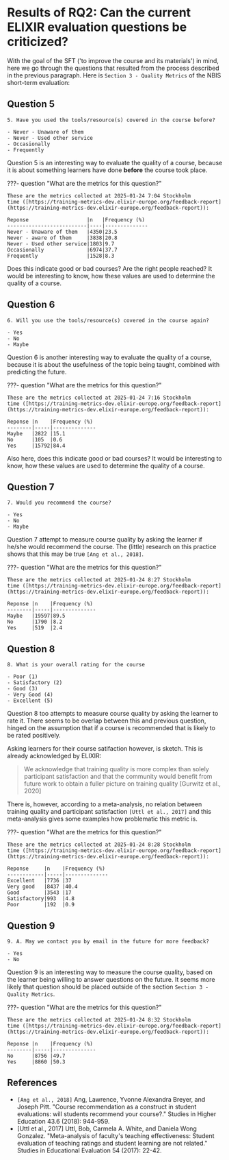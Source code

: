 # Results of RQ2: Can the current ELIXIR evaluation questions be criticized?

With the goal of the SFT ('to improve the course and its materials')
in mind, here we go through the questions that resulted from the process
described in the previous paragraph.
Here is `Section 3 - Quality Metrics` of the NBIS
short-term evaluation:

## Question 5

```text
5. Have you used the tools/resource(s) covered in the course before? 

- Never - Unaware of them
- Never - Used other service
- Occasionally
- Frequently
```

Question 5 is an interesting way to evaluate the quality of a course,
because it is about something learners have done
**before** the course took place.

???- question "What are the metrics for this question?"

    These are the metrics collected at 2025-01-24 7:04 Stockholm 
    time ([https://training-metrics-dev.elixir-europe.org/feedback-report](https://training-metrics-dev.elixir-europe.org/feedback-report)):

    Reponse                   |n   |Frequency (%)
    --------------------------|----|--------------
    Never - Unaware of them   |4350|23.5
    Never - aware of them     |3838|20.8
    Never - Used other service|1803|9.7
    Occasionally              |6974|37.7
    Frequently                |1528|8.3

Does this indicate good or bad courses? Are the right people reached?
It would be interesting to know, how these values are used to determine
the quality of a course.

## Question 6

```text
6. Will you use the tools/resource(s) covered in the course again?

- Yes
- No
- Maybe
```

Question 6 is another interesting way to evaluate the quality of a course,
because it is about the usefulness of the topic being taught,
combined with predicting the future.

???- question "What are the metrics for this question?"

    These are the metrics collected at 2025-01-24 7:16 Stockholm 
    time ([https://training-metrics-dev.elixir-europe.org/feedback-report](https://training-metrics-dev.elixir-europe.org/feedback-report)):

    Reponse |n    |Frequency (%)
    --------|-----|--------------
    Maybe   |2822 |15.1
    No      |105  |0.6
    Yes     |15792|84.4

Also here, does this indicate good or bad courses?
It would be interesting to know, how these values are used to determine
the quality of a course.

## Question 7

```text
7. Would you recommend the course?

- Yes
- No
- Maybe
```

Question 7 attempt to measure course quality by asking the learner
if he/she would recommend the course.
The (little) research on this practice shows that this
may be true `[Ang et al., 2018]`.

???- question "What are the metrics for this question?"

    These are the metrics collected at 2025-01-24 8:27 Stockholm 
    time ([https://training-metrics-dev.elixir-europe.org/feedback-report](https://training-metrics-dev.elixir-europe.org/feedback-report)):

    Reponse |n    |Frequency (%)
    --------|-----|--------------
    Maybe   |19597|89.5
    No      |1790 |8.2
    Yes     |519  |2.4

## Question 8

```text
8. What is your overall rating for the course

- Poor (1)
- Satisfactory (2)
- Good (3)
- Very Good (4)
- Excellent (5)
```

Question 8 too attempts to measure course quality by asking the learner
to rate it. There seems to be overlap between this and previous
question, hinged on the assumption that if a course is recommended
that is likely to be rated positively.

Asking learners for their course satifaction however,
is sketch. This is already acknowledged by ELIXIR:

> We acknowledge that training quality is more complex than solely
> participant satisfaction and that the community would benefit from future
> work to obtain a fuller picture on training quality [Gurwitz et al., 2020]

There is, however, according to a meta-analysis,
no relation between training quality and participant
satisfaction `[Uttl et al., 2017]` and this meta-analysis
gives some examples how problematic this metric is.

???- question "What are the metrics for this question?"

    These are the metrics collected at 2025-01-24 8:28 Stockholm 
    time ([https://training-metrics-dev.elixir-europe.org/feedback-report](https://training-metrics-dev.elixir-europe.org/feedback-report)):

    Reponse     |n    |Frequency (%)
    ------------|-----|--------------
    Excellent   |7736 |37
    Very good   |8437 |40.4
    Good        |3543 |17
    Satisfactory|993  |4.8
    Poor        |192  |0.9

## Question 9

```text
9. A. May we contact you by email in the future for more feedback?

- Yes
- No
```

Question 9 is an interesting way to measure the course quality, based
on the learner being willing to answer questions on the future.
It seems more likely that question should be placed outside
of the section `Section 3 - Quality Metrics`.

???- question "What are the metrics for this question?"

    These are the metrics collected at 2025-01-24 8:32 Stockholm 
    time ([https://training-metrics-dev.elixir-europe.org/feedback-report](https://training-metrics-dev.elixir-europe.org/feedback-report)):

    Reponse |n    |Frequency (%)
    --------|-----|--------------
    No      |8756 |49.7
    Yes     |8860 |50.3

## References

- `[Ang et al., 2018]` Ang, Lawrence, Yvonne Alexandra Breyer, and Joseph Pitt.
  "Course recommendation as a construct in student evaluations:
  will students recommend your course?." Studies in Higher Education 43.6
  (2018): 944-959.
- [Uttl et al., 2017]
  Uttl, Bob, Carmela A. White, and Daniela Wong Gonzalez.
  "Meta-analysis of faculty's teaching effectiveness:
  Student evaluation of teaching ratings and student learning are not related."
  Studies in Educational Evaluation 54 (2017): 22-42.
